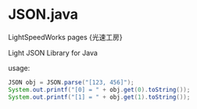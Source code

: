 JSON.java
==========================

LightSpeedWorks pages {光速工房}

Light JSON Library for Java


usage:

``` java
JSON obj = JSON.parse("[123, 456]");
System.out.printf("[0] = " + obj.get(0).toString());
System.out.printf("[1] = " + obj.get(1).toString());
```
